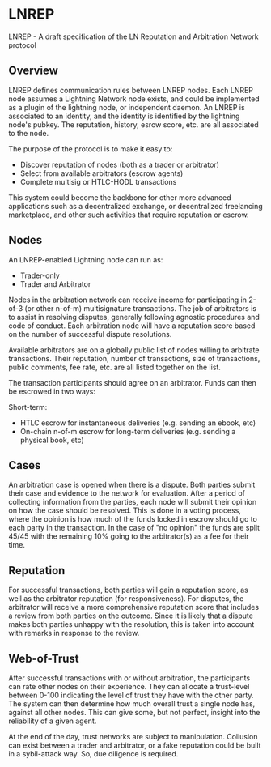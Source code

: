 # LNREP
LNREP - A draft specification of the LN Reputation and Arbitration Network protocol

## Overview

LNREP defines communication rules between LNREP nodes. Each LNREP node assumes a Lightning Network node exists, and could be implemented as a plugin of the lightning node, or independent daemon. An LNREP is associated to an identity, and the identity is identified by the lightning node's pubkey. The reputation, history, esrow score, etc. are all associated to the node.

The purpose of the protocol is to make it easy to:

* Discover reputation of nodes (both as a trader or arbitrator)
* Select from available arbitrators (escrow agents)
* Complete multisig or HTLC-HODL transactions

This system could become the backbone for other more advanced applications such as a decentralized exchange, or decentralized freelancing marketplace, and other such activities that require reputation or escrow.

## Nodes 

An LNREP-enabled Lightning node can run as:

* Trader-only
* Trader and Arbitrator

Nodes in the arbitration network can receive income for participating in 2-of-3 (or other n-of-m) multisignature transactions. The job of arbitrators is to assist in resolving disputes, generally following agnostic procedures and code of conduct. Each arbitration node will have a reputation score based on the number of successful dispute resolutions.

Available arbitrators are on a globally public list of nodes willing to arbitrate transactions. Their reputation, number of transactions, size of transactions, public comments, fee rate, etc. are all listed together on the list. 

The transaction participants should agree on an arbitrator. Funds can then be escrowed in two ways:

Short-term:
* HTLC escrow for instantaneous deliveries (e.g. sending an ebook, etc)
* On-chain n-of-m escrow for long-term deliveries (e.g. sending a physical book, etc)

## Cases

An arbitration case is opened when there is a dispute. Both parties submit their case and evidence to the network for evaluation. After a period of collecting information from the parties, each node will submit their opinion on how the case should be resolved. This is done in a voting process, where the opinion is how much of the funds locked in escrow should go to each party in the transaction. In the case of "no opinion" the funds are split 45/45 with the remaining 10% going to the arbitrator(s) as a fee for their time.

## Reputation

For successful transactions, both parties will gain a reputation score, as well as the arbitrator reputation (for responsiveness). For disputes, the arbitrator will receive a more comprehensive reputation score that includes a review from both parties on the outcome. Since it is likely that a dispute makes both parties unhappy with the resolution, this is taken into account with remarks in response to the review. 

## Web-of-Trust

After successful transactions with or without arbitration, the participants can rate other nodes on their experience. They can allocate a trust-level between 0-100 indicating the level of trust they have with the other party. The system can then determine how much overall trust a single node has, against all other nodes. This can give some, but not perfect, insight into the reliability of a given agent.

At the end of the day, trust networks are subject to manipulation. Collusion can exist between a trader and arbitrator, or a fake reputation could be built in a sybil-attack way. So, due diligence is required.
